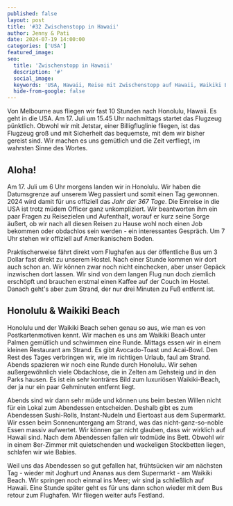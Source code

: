 ```yaml
---
published: false
layout: post
title: '#32 Zwischenstopp in Hawaii'
author: Jenny & Pati
date: 2024-07-19 14:00:00
categories: ['USA']
featured_image: 
seo:
  title: 'Zwischenstopp in Hawaii'
  description: '#'
  social_image: 
  keywords: 'USA, Hawaii, Reise mit Zwischenstopp auf Hawaii, Waikiki Beach, Honolulu'
  hide-from-google: false
---
```

Von Melbourne aus fliegen wir fast 10 Stunden nach Honolulu, Hawaii. Es geht in die USA. Am 17. Juli um 15.45 Uhr nachmittags startet das Flugzeug pünktlich. Obwohl wir mit Jetstar, einer Billigfluglinie fliegen, ist das Flugzeug groß und mit Sicherheit das bequemste, mit dem wir bisher gereist sind. Wir machen es uns gemütlich und die Zeit verfliegt, im wahrsten Sinne des Wortes.

## Aloha!
Am 17. Juli um 6 Uhr morgens landen wir in Honolulu. Wir haben die Datumsgrenze auf unserem Weg passiert und somit einen Tag gewonnen. 2024 wird damit für uns offiziell das *Jahr der 367 Tage*. Die Einreise in die USA ist trotz müdem Officer ganz unkompliziert. Wir beantworten ihm ein paar Fragen zu Reisezielen und Aufenthalt, worauf er kurz seine Sorge äußert, ob wir nach all diesen Reisen zu Hause wohl noch einen Job bekommen oder obdachlos sein werden - ein interessantes Gespräch. Um 7 Uhr stehen wir offiziell auf Amerikanischem Boden.

Praktischerweise fährt direkt vom Flughafen aus der öffentliche Bus um 3 Dollar fast direkt zu unserem Hostel. Nach einer Stunde kommen wir dort auch schon an. Wir können zwar noch nicht einchecken, aber unser Gepäck inzwischen dort lassen. Wir sind von dem langen Flug nun doch ziemlich erschöpft und brauchen erstmal einen Kaffee auf der Couch im Hostel. Danach geht's aber zum Strand, der nur drei Minuten zu Fuß entfernt ist.

## Honolulu & Waikiki Beach
Honolulu und der Waikiki Beach sehen genau so aus, wie man es von Postkartenmotiven kennt. Wir machen es uns am Waikiki Beach unter Palmen gemütlich und schwimmen eine Runde. Mittags essen wir in einem kleinen Restaurant am Strand. Es gibt Avocado-Toast und Acai-Bowl. Den Rest des Tages verbringen wir, wie im richtigen Urlaub, faul am Strand. Abends spazieren wir noch eine Runde durch Honolulu. Wir sehen außergewöhnlich viele Obdachlose, die in Zelten am Gehsteig und in den Parks hausen. Es ist ein sehr konträres Bild zum luxuriösen Waikiki-Beach, der ja nur ein paar Gehminuten entfernt liegt.

Abends sind wir dann sehr müde und können uns beim besten Willen nicht für ein Lokal zum Abendessen entscheiden. Deshalb gibt es zum Abendessen Sushi-Rolls, Instant-Nudeln und Eiertoast aus dem Supermarkt. Wir essen beim Sonnenuntergang am Strand, was das nicht-ganz-so-noble Essen massiv aufwertet. Wir können gar nicht glauben, dass wir wirklich auf Hawaii sind. Nach dem Abendessen fallen wir todmüde ins Bett. Obwohl wir in einem 8er-Zimmer mit quietschenden und wackeligen Stockbetten liegen, schlafen wir wie Babies.

Weil uns das Abendessen so gut gefallen hat, frühtsücken wir am nächsten Tag - wieder mit Joghurt und Ananas aus dem Supermarkt - am Waikiki Beach. Wir springen noch einmal ins Meer; wir sind ja schließlich auf Hawaii. Eine Stunde später geht es für uns dann schon wieder mit dem Bus retour zum Flughafen. Wir fliegen weiter aufs Festland.
